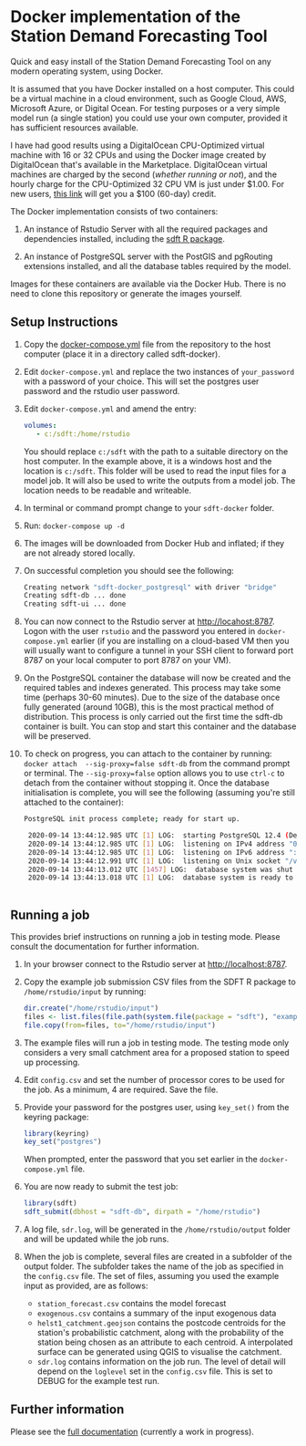 # Docker implementation of the Station Demand Forecasting Tool

Quick and easy install of the Station Demand Forecasting Tool on any modern operating system, using Docker.

It is assumed that you have Docker installed on a host computer. This could be a virtual machine in a cloud environment, such as Google Cloud, AWS, Microsoft Azure, or Digital Ocean. For testing purposes or a very simple model run (a single station) you could use your own computer, provided it has sufficient resources available. 

I have had good results using a DigitalOcean CPU-Optimized virtual machine with 16 or 32 CPUs and using the Docker image created by DigitalOcean that's available in the Marketplace. DigitalOcean virtual machines are charged by the second (*whether running or not*), and the hourly charge for the CPU-Optimized 32 CPU VM is just under $1.00. For new users, [this link](https://m.do.co/c/86d69abc23ef) will get you a $100 (60-day) credit.

The Docker implementation consists of two containers:

1. An instance of Rstudio Server with all the required packages and dependencies installed, including the [sdft R package](https://github.com/station-demand-forecasting-tool/sdft).

2. An instance of PostgreSQL server with the PostGIS and pgRouting extensions installed, and all the database tables required by the model.

Images for these containers are available via the Docker Hub. There is no need to clone this repository or generate the images yourself.

## Setup Instructions

1. Copy the [docker-compose.yml](https://raw.githubusercontent.com/station-demand-forecasting-tool/sdft-docker/master/docker-compose.yml) file from the repository to the host computer (place it in a directory called sdft-docker). 

2. Edit `docker-compose.yml` and replace the two instances of `your_password` with a password of your choice. This will set the postgres user password and the rstudio user password.

3. Edit `docker-compose.yml` and amend the entry:  

   ```yaml
   volumes:
      - c:/sdft:/home/rstudio
   ```

   You should replace `c:/sdft` with the path to a suitable directory on the host computer. In the example above, it is a windows host and the location is `c:/sdft`. This folder will be used to read the input files for a model job. It will also be used to write the outputs from a model job. The location needs to be readable and writeable.

3. In terminal or command prompt change to your `sdft-docker` folder.

4. Run: `docker-compose up -d`

5. The images will be downloaded from Docker Hub and inflated; if they are not already stored locally.

6. On successful completion you should see the following:  

   ```bash
   Creating network "sdft-docker_postgresql" with driver "bridge"
   Creating sdft-db ... done
   Creating sdft-ui ... done
   ```

7. You can now connect to the Rstudio server at [http://locahost:8787](http://localhost:8787). Logon with the user `rstudio` and the password you entered in `docker-compose.yml` earlier (if you are installing on a cloud-based VM then you will usually want to configure a tunnel in your SSH client to forward port 8787 on your local computer to port 8787 on your VM).

8. On the PostgreSQL container the database will now be created and the required tables and indexes generated. This process may take some time (perhaps 30-60 minutes). Due to the size of the database once fully generated (around 10GB), this is the most practical method of distribution. This process is only carried out the first time the sdft-db container is built. You can stop and start this container and the database will be preserved.

9. To check on progress, you can attach to the container by running: `docker attach  --sig-proxy=false sdft-db` from the command prompt or terminal. The `--sig-proxy=false` option allows you to use `ctrl-c` to detach from the container without stopping it. Once the database initialisation is complete, you will see the following (assuming you're still attached to the container):

   ```bash
   PostgreSQL init process complete; ready for start up.

    2020-09-14 13:44:12.985 UTC [1] LOG:  starting PostgreSQL 12.4 (Debian 12.4-1.pgdg100+1) on x86_64-pc-linux-gnu, compiled by gcc (Debian 8.3.0-6) 8.3.0, 64-bit
    2020-09-14 13:44:12.985 UTC [1] LOG:  listening on IPv4 address "0.0.0.0", port 5432
    2020-09-14 13:44:12.985 UTC [1] LOG:  listening on IPv6 address "::", port 5432
    2020-09-14 13:44:12.991 UTC [1] LOG:  listening on Unix socket "/var/run/postgresql/.s.PGSQL.5432"
    2020-09-14 13:44:13.012 UTC [1457] LOG:  database system was shut down at 2020-09-14 13:44:12 UTC
    2020-09-14 13:44:13.018 UTC [1] LOG:  database system is ready to accept connections
    
   ```


## Running a job

This provides brief instructions on running a job in testing mode. Please consult the documentation for further information.

1. In your browser connect to the Rstudio server at [http://localhost:8787](http://localhost:8787).

2. Copy the example job submission CSV files from the SDFT R package to `/home/rstudio/input` by running:
   
   ```r
   dir.create("/home/rstudio/input")
   files <- list.files(file.path(system.file(package = "sdft"), "example_input"), full.names = TRUE)
   file.copy(from=files, to="/home/rstudio/input")
   ```

3. The example files will run a job in testing mode. The testing mode only considers a very small catchment area for a proposed station to speed up processing.

4. Edit `config.csv` and set the number of processor cores to be used for the job. As a minimum, 4 are required. Save the file.

5. Provide your password for the postgres user, using `key_set()` from the keyring package: 
   
   ```r
   library(keyring)
   key_set("postgres")
   ```
   
   When prompted, enter the password that you set earlier in the `docker-compose.yml` file.
   
6. You are now ready to submit the test job:

   ```r
   library(sdft)
   sdft_submit(dbhost = "sdft-db", dirpath = "/home/rstudio")
   ```
   
7. A log file, `sdr.log`, will be generated in the `/home/rstudio/output` folder and will be updated while the job runs.

8. When the job is complete, several files are created in a subfolder of the output folder. The subfolder takes the name of the job as specified in the `config.csv` file. The set of files, assuming you used the example input as provided, are as follows:
   
   * `station_forecast.csv` contains the model forecast
   * `exogenous.csv` contains a summary of the input exogenous data
   * `helst1_catchment.geojson` contains the postcode centroids for the station's probabilistic catchment, along with the probability of the station being chosen as an attribute to each centroid. A interpolated surface can be generated using QGIS to visualise the catchment.
   * `sdr.log` contains information on the job run. The level of detail will depend on the `loglevel` set in the `config.csv` file. This is set to DEBUG for the example test run.
   
## Further information

Please see the [full documentation](https://www.stationdemand.org.uk) (currently a work in progress).